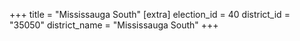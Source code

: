 +++
title = "Mississauga South"
[extra]
election_id = 40
district_id = "35050"
district_name = "Mississauga South"
+++
